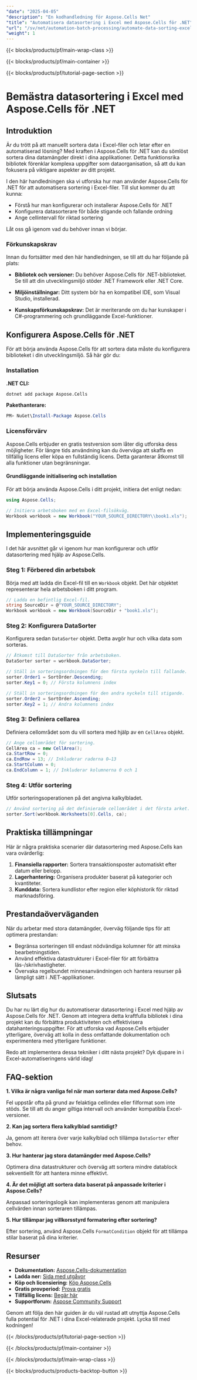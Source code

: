 ```yaml
---
"date": "2025-04-05"
"description": "En kodhandledning för Aspose.Cells Net"
"title": "Automatisera datasortering i Excel med Aspose.Cells för .NET"
"url": "/sv/net/automation-batch-processing/automate-data-sorting-excel-aspose-cells-net/"
"weight": 1
---
```


{{< blocks/products/pf/main-wrap-class >}}

{{< blocks/products/pf/main-container >}}

{{< blocks/products/pf/tutorial-page-section >}}


# Bemästra datasortering i Excel med Aspose.Cells för .NET

## Introduktion

Är du trött på att manuellt sortera data i Excel-filer och letar efter en automatiserad lösning? Med kraften i Aspose.Cells för .NET kan du sömlöst sortera dina datamängder direkt i dina applikationer. Detta funktionsrika bibliotek förenklar komplexa uppgifter som dataorganisation, så att du kan fokusera på viktigare aspekter av ditt projekt.

I den här handledningen ska vi utforska hur man använder Aspose.Cells för .NET för att automatisera sortering i Excel-filer. Till slut kommer du att kunna:

- Förstå hur man konfigurerar och installerar Aspose.Cells för .NET
- Konfigurera datasorterare för både stigande och fallande ordning
- Ange cellintervall för riktad sortering

Låt oss gå igenom vad du behöver innan vi börjar.

### Förkunskapskrav

Innan du fortsätter med den här handledningen, se till att du har följande på plats:

- **Bibliotek och versioner:** Du behöver Aspose.Cells för .NET-biblioteket. Se till att din utvecklingsmiljö stöder .NET Framework eller .NET Core.
  
- **Miljöinställningar:** Ditt system bör ha en kompatibel IDE, som Visual Studio, installerad.

- **Kunskapsförkunskapskrav:** Det är meriterande om du har kunskaper i C#-programmering och grundläggande Excel-funktioner.

## Konfigurera Aspose.Cells för .NET

För att börja använda Aspose.Cells för att sortera data måste du konfigurera biblioteket i din utvecklingsmiljö. Så här gör du:

### Installation

**.NET CLI:**

```bash
dotnet add package Aspose.Cells
```

**Pakethanterare:**

```powershell
PM> NuGet\Install-Package Aspose.Cells
```

### Licensförvärv

Aspose.Cells erbjuder en gratis testversion som låter dig utforska dess möjligheter. För längre tids användning kan du överväga att skaffa en tillfällig licens eller köpa en fullständig licens. Detta garanterar åtkomst till alla funktioner utan begränsningar.

#### Grundläggande initialisering och installation

För att börja använda Aspose.Cells i ditt projekt, initiera det enligt nedan:

```csharp
using Aspose.Cells;

// Initiera arbetsboken med en Excel-filsökväg.
Workbook workbook = new Workbook("YOUR_SOURCE_DIRECTORY\\book1.xls");
```

## Implementeringsguide

I det här avsnittet går vi igenom hur man konfigurerar och utför datasortering med hjälp av Aspose.Cells.

### Steg 1: Förbered din arbetsbok

Börja med att ladda din Excel-fil till en `Workbook` objekt. Det här objektet representerar hela arbetsboken i ditt program.

```csharp
// Ladda en befintlig Excel-fil.
string SourceDir = @"YOUR_SOURCE_DIRECTORY";
Workbook workbook = new Workbook(SourceDir + "book1.xls");
```

### Steg 2: Konfigurera DataSorter

Konfigurera sedan `DataSorter` objekt. Detta avgör hur och vilka data som sorteras.

```csharp
// Åtkomst till DataSorter från arbetsboken.
DataSorter sorter = workbook.DataSorter;

// Ställ in sorteringsordningen för den första nyckeln till fallande.
sorter.Order1 = SortOrder.Descending;
sorter.Key1 = 0; // Första kolumnens index

// Ställ in sorteringsordningen för den andra nyckeln till stigande.
sorter.Order2 = SortOrder.Ascending;
sorter.Key2 = 1; // Andra kolumnens index
```

### Steg 3: Definiera cellarea

Definiera cellområdet som du vill sortera med hjälp av en `CellArea` objekt.

```csharp
// Ange cellområdet för sortering.
CellArea ca = new CellArea();
ca.StartRow = 0;
ca.EndRow = 13; // Inkluderar raderna 0–13
ca.StartColumn = 0;
ca.EndColumn = 1; // Inkluderar kolumnerna 0 och 1
```

### Steg 4: Utför sortering

Utför sorteringsoperationen på det angivna kalkylbladet.

```csharp
// Använd sortering på det definierade cellområdet i det första arket.
sorter.Sort(workbook.Worksheets[0].Cells, ca);
```

## Praktiska tillämpningar

Här är några praktiska scenarier där datasortering med Aspose.Cells kan vara ovärderlig:

1. **Finansiella rapporter:** Sortera transaktionsposter automatiskt efter datum eller belopp.
2. **Lagerhantering:** Organisera produkter baserat på kategorier och kvantiteter.
3. **Kunddata:** Sortera kundlistor efter region eller köphistorik för riktad marknadsföring.

## Prestandaöverväganden

När du arbetar med stora datamängder, överväg följande tips för att optimera prestandan:

- Begränsa sorteringen till endast nödvändiga kolumner för att minska bearbetningstiden.
- Använd effektiva datastrukturer i Excel-filer för att förbättra läs-/skrivhastigheter.
- Övervaka regelbundet minnesanvändningen och hantera resurser på lämpligt sätt i .NET-applikationer.

## Slutsats

Du har nu lärt dig hur du automatiserar datasortering i Excel med hjälp av Aspose.Cells för .NET. Genom att integrera detta kraftfulla bibliotek i dina projekt kan du förbättra produktiviteten och effektivisera datahanteringsuppgifter. För att utforska vad Aspose.Cells erbjuder ytterligare, överväg att kolla in dess omfattande dokumentation och experimentera med ytterligare funktioner.

Redo att implementera dessa tekniker i ditt nästa projekt? Dyk djupare in i Excel-automatiseringens värld idag!

## FAQ-sektion

**1. Vilka är några vanliga fel när man sorterar data med Aspose.Cells?**

Fel uppstår ofta på grund av felaktiga cellindex eller filformat som inte stöds. Se till att du anger giltiga intervall och använder kompatibla Excel-versioner.

**2. Kan jag sortera flera kalkylblad samtidigt?**

Ja, genom att iterera över varje kalkylblad och tillämpa `DataSorter` efter behov.

**3. Hur hanterar jag stora datamängder med Aspose.Cells?**

Optimera dina datastrukturer och överväg att sortera mindre datablock sekventiellt för att hantera minne effektivt.

**4. Är det möjligt att sortera data baserat på anpassade kriterier i Aspose.Cells?**

Anpassad sorteringslogik kan implementeras genom att manipulera cellvärden innan sorteraren tillämpas.

**5. Hur tillämpar jag villkorsstyrd formatering efter sortering?**

Efter sortering, använd Aspose.Cells `FormatCondition` objekt för att tillämpa stilar baserat på dina kriterier.

## Resurser

- **Dokumentation:** [Aspose.Cells-dokumentation](https://reference.aspose.com/cells/net/)
- **Ladda ner:** [Sida med utgåvor](https://releases.aspose.com/cells/net/)
- **Köp och licensiering:** [Köp Aspose.Cells](https://purchase.aspose.com/buy)
- **Gratis provperiod:** [Prova gratis](https://releases.aspose.com/cells/net/)
- **Tillfällig licens:** [Begär här](https://purchase.aspose.com/temporary-license/)
- **Supportforum:** [Aspose Community Support](https://forum.aspose.com/c/cells/9)

Genom att följa den här guiden är du väl rustad att utnyttja Aspose.Cells fulla potential för .NET i dina Excel-relaterade projekt. Lycka till med kodningen!

{{< /blocks/products/pf/tutorial-page-section >}}

{{< /blocks/products/pf/main-container >}}

{{< /blocks/products/pf/main-wrap-class >}}

{{< blocks/products/products-backtop-button >}}